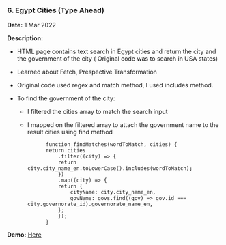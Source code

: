 ### 6. Egypt Cities (Type Ahead)

**Date:** 1 Mar 2022

**Description:**

- HTML page contains text search in Egypt cities and return the city and the government of the city ( Original code was to search in USA states)

- Learned about Fetch, Prespective Transformation

- Original code used regex and match method, I used includes method.

- To find the government of the city:

  - I filtered the cities array to match the search input
  - I mapped on the filtered array to attach the government name to the result cities using find method

              function findMatches(wordToMatch, cities) {
              return cities
                  .filter((city) => {
                  return city.city_name_en.toLowerCase().includes(wordToMatch);
                  })
                  .map((city) => {
                  return {
                      cityName: city.city_name_en,
                      govName: govs.find((gov) => gov.id === city.governorate_id).governorate_name_en,
                  };
                  });
              }

**Demo:** [Here](https://mohmousad.github.io/JavaScript30/Challenges/6-Type-Ahead/)
